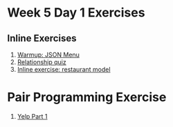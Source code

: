 # Week 5 Day 1 Exercises

## Inline Exercises

1. [Warmup: JSON Menu](warmup/README.md)
1. [Relationship quiz](https://www.qzzr.com/c/quiz/238555/modeling-relationships)
1. [Inline exercise: restaurant model](restaurant/README.md)

# Pair Programming Exercise

1. [Yelp Part 1](yelp/README.md)
